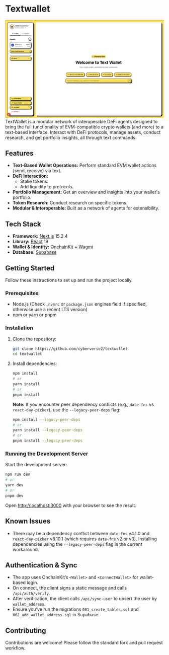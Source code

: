 # Textwallet

![text wallet](/public/home.png)
TextWallet is a modular network of interoperable DeFi agents designed to bring the full functionality of EVM-compatible crypto wallets (and more) to a text-based interface. Interact with DeFi protocols, manage assets, conduct research, and get portfolio insights, all through text commands.

## Features

- **Text-Based Wallet Operations:** Perform standard EVM wallet actions (send, receive) via text.
- **DeFi Interaction:**
  - Stake tokens.
  - Add liquidity to protocols.
- **Portfolio Management:** Get an overview and insights into your wallet's portfolio.
- **Token Research:** Conduct research on specific tokens.
- **Modular & Interoperable:** Built as a network of agents for extensibility.

## Tech Stack

- **Framework:** [Next.js](https://nextjs.org/) 15.2.4
- **Library:** [React](https://reactjs.org/) 19
- **Wallet & Identity:** [OnchainKit](https://onchainkit.xyz) + [Wagmi](https://wagmi.sh)
- **Database:** [Supabase](https://supabase.com)

## Getting Started

Follow these instructions to set up and run the project locally.

### Prerequisites

- Node.js (Check `.nvmrc` or `package.json` engines field if specified, otherwise use a recent LTS version)
- npm or yarn or pnpm

### Installation

1. Clone the repository:

   ```bash
   git clone https://github.com/cyberverse2/textwallet
   cd textwallet
   ```

2. Install dependencies:

   ```bash
   npm install
   # or
   yarn install
   # or
   pnpm install
   ```

   **Note:** If you encounter peer dependency conflicts (e.g., `date-fns` vs `react-day-picker`), use the `--legacy-peer-deps` flag:

   ```bash
   npm install --legacy-peer-deps
   # or
   yarn install --legacy-peer-deps
   # or
   pnpm install --legacy-peer-deps
   ```

### Running the Development Server

Start the development server:

```bash
npm run dev
# or
yarn dev
# or
pnpm dev
```

Open [http://localhost:3000](http://localhost:3000) with your browser to see the result.

## Known Issues

- There may be a dependency conflict between `date-fns` v4.1.0 and `react-day-picker` v8.10.1 (which requires `date-fns` v2 or v3). Installing dependencies using the `--legacy-peer-deps` flag is the current workaround.

## Authentication & Sync

- The app uses OnchainKit’s `<Wallet>` and `<ConnectWallet>` for wallet-based login.
- On connect, the client signs a static message and calls `/api/auth/verify`.
- After verification, the client calls `/api/sync-user` to upsert the user by `wallet_address`.
- Ensure you’ve run the migrations `001_create_tables.sql` and `002_add_wallet_address.sql` in Supabase.

## Contributing

Contributions are welcome! Please follow the standard fork and pull request workflow.
